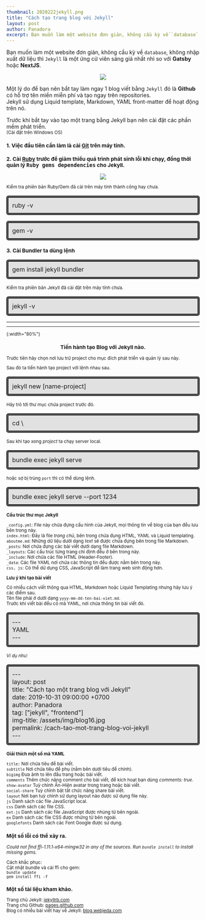 ```yaml
---
thumbnail: 2020222jekyll.png
title: "Cách tạo trang blog với Jekyll"
layout: post
author: Panadora
excerpt: Bạn muốn làm một website đơn giản, không cầu kỳ về `database`, không nhập xuất dữ liệu thì `Jekyll` là một ứng cử viên sáng giá nhất nhì so với **Gatsby** hoặc **NextJS**.
---
```

Bạn muốn làm một website đơn giản, không cầu kỳ về `database`, không nhập xuất dữ liệu thì `Jekyll` là một ứng cử viên sáng giá nhất nhì so với **Gatsby** hoặc **NextJS**.

<center><img class="img-thumbnail image-post" src="https://d33wubrfki0l68.cloudfront.net/c9b06c39af69c905b6d31819a9ac9c8a78c77cd6/a5f98/media/images/blogging/jekyll/jekyll.png"></center>

Một lý do để bạn nên bắt tay làm ngay 1 blog viết bằng `Jekyll` đó là **Github** có hỗ trợ tên miền miễn phí và tạo ngay trên repositories.<br/>
Jekyll sử dụng Liquid template, Markdown, YAML front-matter để hoạt động trên nó.

Trước khi bắt tay vào tạo một trang bằng Jekyll bạn nên cài đặt các phần mềm phát triển.<br/>
<small>(Cài đặt trên Windows OS)

### 1. Việc đầu tiên cần làm là cài [Git](https://git-scm.com/download) trên máy tính.
### 2. Cài [Ruby](https://www.ruby-lang.org/en/downloads/) trước để giảm thiểu quá trình phát sinh lỗi khi chạy, đồng thời quản lý <kbd>Ruby gems dependencies</kbd> cho Jekyll.

<center><img class="img-thumbnail image-post" src="https://3fourstudios.com/assets/img/2019/03/05/ruby-logo1024%C3%97683.png"></center>

Kiểm tra phiên bản Ruby/Gem đã cài trên máy tính thành công hay chưa.

<p style="font-size: 16px; border: 5px double #000; padding: 10px;border-radius: 5px; background: #dddd">
    ruby -v
</p>

<p style="font-size: 16px; border: 5px double #000; padding: 10px;border-radius: 5px; background: #dddd">
    gem -v
</p>

### 3. Cài Bundler ta dùng lệnh

<p style="font-size: 16px; border: 5px double #000; padding: 10px;border-radius: 5px; background: #dddd">
    gem install jekyll bundler
</p>
    
Kiểm tra phiên bản Jekyll đã cài đặt trên máy tính chưa.

<p style="font-size: 16px; border: 5px double #000; padding: 10px;border-radius: 5px; background: #dddd">
    jekyll -v
</p>

<hr/>
<hr/>{:width="80%"}


### <center>Tiến hành tạo Blog với Jekyll nào.</center>

Trước tiên hãy chọn nơi lưu trữ project cho mục đích phát triển và quản lý sau này.

Sau đó ta tiến hành tạo project với lệnh nhau sau.

<p style="font-size: 16px; border: 5px double #000; padding: 10px;border-radius: 5px; background: #dddd">
    jekyll new [name-project]
</p>

Hãy trỏ tới thư mục chứa project trước đó.

<p style="font-size: 16px; border: 5px double #000; padding: 10px;border-radius: 5px; background: #dddd">
    cd \
</p>

Sau khi tạo xong *project* ta chạy server local.

<p style="font-size: 16px; border: 5px double #000; padding: 10px;border-radius: 5px; background: #dddd">
    bundle exec jekyll serve
</p>

hoặc sợ bị trùng `port` thì có thể dùng lệnh.

<p style="font-size: 16px; border: 5px double #000; padding: 10px;border-radius: 5px; background: #dddd">
    bundle exec jekyll serve --port 1234
</p>

**Cấu trúc thư mục Jekyll**<br>

 `_config.yml`: File này chứa đựng cấu hình của Jekyll, mọi thông tin về blog của bạn đều lưu bên trong này.<br>
 `index.html`: Đây là file *trang chủ*, bên trong chứa đụng HTML, YAML và Liquid templating.<br>
 `aboutme.md`: Những dữ liệu dưới dạng *text* sẽ được chứa đựng bên trong file Markdown.<br>
 `_posts`: Nơi chứa đựng các bài viết dưới dạng file Markdown.<br>
 `_layouts`: Các cấu trúc từng trang chỉ định đều ở bên trong này.<br>
 `_include`: Nơi chứa các file HTML (Header-Footer).<br>
 `_data`: Các file YAML nơi chứa các thông tin đều được nằm bên trong này.<br>
 `css, js`: Có thể dử dụng CSS, JavaScript để làm trang web sinh động hơn.<br>

**Lưu ý khi tạo bài viết**<br>

Có nhiều cách viết thông qua HTML, Markdown hoặc Liquid Templating nhưng hãy lưu ý các điểm sau.<br>
 Tên file phải ở dưới dạng `yyyy-mm-dd-ten-bai-viet.md`.<br>
 Trước khi viết bài đều có mã YAML, nơi chứa thông tin bài viết đó.<br>

<p style="font-size: 16px; border: 5px double #000; padding: 10px;border-radius: 5px; background: #dddd">
    --- <br>
    YAML<br>
    --- <br>
</p>

*Ví dụ như:*

<p style="font-size: 16px; border: 5px double #000; padding: 10px;border-radius: 5px; background: #dddd">
    --- <br>
    layout: post <br>
    title: "Cách tạo một trang blog với Jekyll" <br>
    date: 2019-10-31 09:00:00 +0700 <br>
    author: Panadora <br>
    tag: ["jekyll", "frontend"] <br>
    img-title: /assets/img/blog16.jpg <br>
    permalink: /cach-tao-mot-trang-blog-voi-jekyll <br>
    --- <br>
</p>

**Giải thích một số mã YAML**<br>

 `title:` Nơi chứa tiêu đề bài viết.<br>
 `subtitle` Nơi chứa tiêu đề phụ (nằm bên dưới tiêu đề chính).<br>
 `bigimg` Đưa ảnh to lên đầu trang hoặc bài viết.<br>
 `comments` Thêm chức năng comment cho bài viết, để kích hoạt bạn dùng *comments: true*.<br>
 `show-avatar` Tuỳ chỉnh Ẩn-Hiện avatar trong trang hoặc bài viết.<br>
 `social-share` Tuỳ chỉnh bật tắt chức năng share bài viết.<br>
 `layout` Nơi bạn tuỳ chỉnh sử dụng layout nào được sử dụng file này.<br>
 `js` Danh sách các file JavaScript local.<br>
 `css` Danh sách các file CSS.<br>
 `ext-js` Danh sách các file JavaScript được nhúng từ bên ngoài.<br>
 `ex` Danh sách các file CSS được nhứng từ bên ngoài.<br>
 `googlefonts` Danh sách các Font Google được sư dụng.<br>


### Một số lỗi có thể xảy ra.

 <i>Could not find ffi-1.11.1-x64-mingw32 in any of the sources. Run `bundle install` to install missing gems.</i>

 Cách khắc phục: <br>
       Cật nhật bundle và cài ffi cho gem: <br>
         `bundle update`<br>
         `gem install ffi -f`<br>

### Một số tài liệu kham khảo.

 Trang chủ Jekyll: [jekyllrb.com](https://jekyllrb.com/)<br>
 Trang chủ Github: [pages.github.com](https://pages.github.com/)<br>
 Blog có nhiều bài viết hay về Jekyll: [blog.webjeda.com](https://blog.webjeda.com/)<br>
